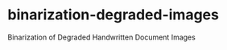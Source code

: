 binarization-degraded-images
============================

Binarization of Degraded Handwritten Document Images
